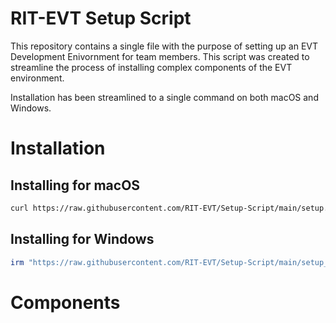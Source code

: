 # RIT-EVT Setup Script
This repository contains a single file with the purpose of setting up an EVT Development Enivornment for team members. This script was created to streamline the process of installing complex components of the EVT environment.

Installation has been streamlined to a single command on both macOS and Windows.

# Installation
## Installing for macOS
```bash
curl https://raw.githubusercontent.com/RIT-EVT/Setup-Script/main/setup.sh | sh
```

## Installing for Windows
```powershell
irm "https://raw.githubusercontent.com/RIT-EVT/Setup-Script/main/setup_windows.ps1" | iex
```

# Components

